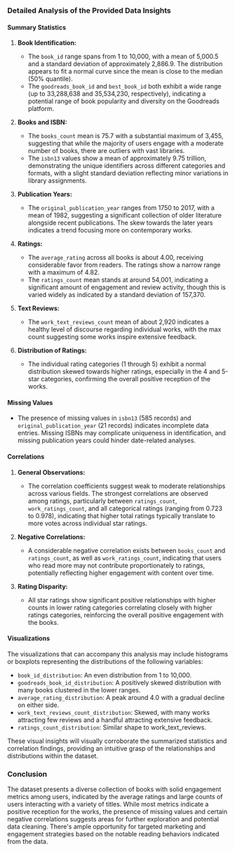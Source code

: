 ### Detailed Analysis of the Provided Data Insights

#### Summary Statistics

1. **Book Identification:**
   - The `book_id` range spans from 1 to 10,000, with a mean of 5,000.5 and a standard deviation of approximately 2,886.9. The distribution appears to fit a normal curve since the mean is close to the median (50% quantile).
   - The `goodreads_book_id` and `best_book_id` both exhibit a wide range (up to 33,288,638 and 35,534,230, respectively), indicating a potential range of book popularity and diversity on the Goodreads platform.

2. **Books and ISBN:**
   - The `books_count` mean is 75.7 with a substantial maximum of 3,455, suggesting that while the majority of users engage with a moderate number of books, there are outliers with vast libraries.
   - The `isbn13` values show a mean of approximately 9.75 trillion, demonstrating the unique identifiers across different categories and formats, with a slight standard deviation reflecting minor variations in library assignments.

3. **Publication Years:**
   - The `original_publication_year` ranges from 1750 to 2017, with a mean of 1982, suggesting a significant collection of older literature alongside recent publications. The skew towards the later years indicates a trend focusing more on contemporary works.

4. **Ratings:**
   - The `average_rating` across all books is about 4.00, receiving considerable favor from readers. The ratings show a narrow range with a maximum of 4.82.
   - The `ratings_count` mean stands at around 54,001, indicating a significant amount of engagement and review activity, though this is varied widely as indicated by a standard deviation of 157,370.

5. **Text Reviews:**
   - The `work_text_reviews_count` mean of about 2,920 indicates a healthy level of discourse regarding individual works, with the max count suggesting some works inspire extensive feedback.

6. **Distribution of Ratings:**
   - The individual rating categories (1 through 5) exhibit a normal distribution skewed towards higher ratings, especially in the 4 and 5-star categories, confirming the overall positive reception of the works.

#### Missing Values
- The presence of missing values in `isbn13` (585 records) and `original_publication_year` (21 records) indicates incomplete data entries. Missing ISBNs may complicate uniqueness in identification, and missing publication years could hinder date-related analyses.

#### Correlations
1. **General Observations:**
   - The correlation coefficients suggest weak to moderate relationships across various fields. The strongest correlations are observed among ratings, particularly between `ratings_count`, `work_ratings_count`, and all categorical ratings (ranging from 0.723 to 0.978), indicating that higher total ratings typically translate to more votes across individual star ratings.

2. **Negative Correlations:**
   - A considerable negative correlation exists between `books_count` and `ratings_count`, as well as `work_ratings_count`, indicating that users who read more may not contribute proportionately to ratings, potentially reflecting higher engagement with content over time.

3. **Rating Disparity:**
   - All star ratings show significant positive relationships with higher counts in lower rating categories correlating closely with higher ratings categories, reinforcing the overall positive engagement with the books.

#### Visualizations

The visualizations that can accompany this analysis may include histograms or boxplots representing the distributions of the following variables:

- `book_id_distribution`: An even distribution from 1 to 10,000.
- `goodreads_book_id_distribution`: A positively skewed distribution with many books clustered in the lower ranges.
- `average_rating_distribution`: A peak around 4.0 with a gradual decline on either side.
- `work_text_reviews_count_distribution`: Skewed, with many works attracting few reviews and a handful attracting extensive feedback.
- `ratings_count_distribution`: Similar shape to work_text_reviews.

These visual insights will visually corroborate the summarized statistics and correlation findings, providing an intuitive grasp of the relationships and distributions within the dataset.

### Conclusion

The dataset presents a diverse collection of books with solid engagement metrics among users, indicated by the average ratings and large counts of users interacting with a variety of titles. While most metrics indicate a positive reception for the works, the presence of missing values and certain negative correlations suggests areas for further exploration and potential data cleaning. There's ample opportunity for targeted marketing and engagement strategies based on the notable reading behaviors indicated from the data.